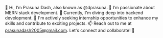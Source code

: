👋 Hi, I’m Prasuna Dash, also known as @dprasuna.
👀 I’m passionate about MERN stack development.
🌱 Currently, I'm diving deep into backend development.
💼 I'm actively seeking internship opportunities to enhance my skills and contribute to exciting projects.
📫 Reach out to me at prasunadash2005@gmail.com. Let's connect and collaborate! 🚀

<!---
dprasuna/dprasuna is a ✨ special ✨ repository because its `README.md` (this file) appears on your GitHub profile.
You can click the Preview link to take a look at your changes.
--->
